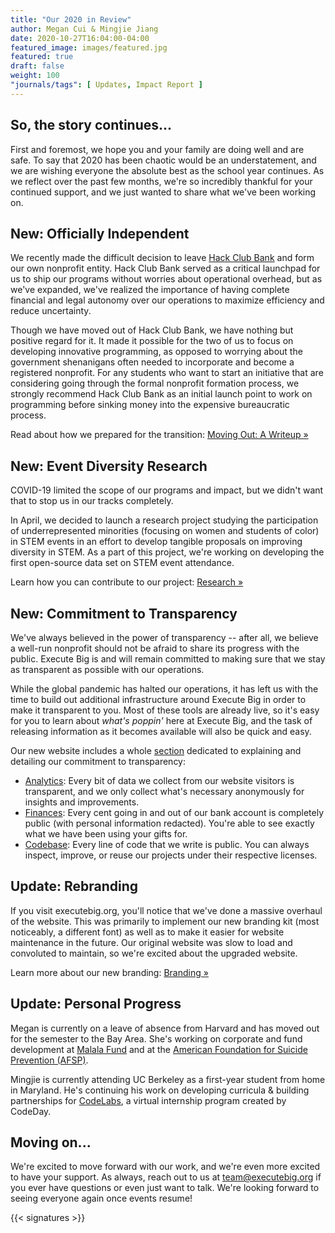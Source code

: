 ```yaml
---
title: "Our 2020 in Review"
author: Megan Cui & Mingjie Jiang
date: 2020-10-27T16:04:00-04:00
featured_image: images/featured.jpg
featured: true
draft: false
weight: 100
"journals/tags": [ Updates, Impact Report ]
---
```


## So, the story continues...

First and foremost, we hope you and your family are doing well and are safe. To say that 2020 has been chaotic would be an understatement, and we are wishing everyone the absolute best as the school year continues. As we reflect over the past few months, we're so incredibly thankful for your continued support, and we just wanted to share what we've been working on.

## New: Officially Independent

We recently made the difficult decision to leave [Hack Club Bank](https://hackclub.com/bank) and form our own nonprofit entity. Hack Club Bank served as a critical launchpad for us to ship our programs without worries about operational overhead, but as we've expanded, we've realized the importance of having complete financial and legal autonomy over our operations to maximize efficiency and reduce uncertainty. 

Though we have moved out of Hack Club Bank, we have nothing but positive regard for it. It made it possible for the two of us to focus on developing innovative programming, as opposed to worrying about the government shenanigans often needed to incorporate and become a registered nonprofit. For any students who want to start an initiative that are considering going through the formal nonprofit formation process, we strongly recommend Hack Club Bank as an initial launch point to work on programming before sinking money into the expensive bureaucratic process. 

Read about how we prepared for the transition: [Moving Out: A Writeup »](/journals/moveout)

## New: Event Diversity Research

COVID-19 limited the scope of our programs and impact, but we didn't want that to stop us in our tracks completely.

In April, we decided to launch a research project studying the participation of underrepresented minorities (focusing on women and students of color) in STEM events in an effort to develop tangible proposals on improving diversity in STEM. As a part of this project, we're working on developing the first open-source data set on STEM event attendance.

Learn how you can contribute to our project: [Research »](https://executebig.org/research/)

## New: Commitment to Transparency

We've always believed in the power of transparency -- after all, we believe a well-run nonprofit should not be afraid to share its progress with the public. Execute Big is and will remain committed to making sure that we stay as transparent as possible with our operations. 

While the global pandemic has halted our operations, it has left us with the time to build out additional infrastructure around Execute Big in order to make it transparent to you. Most of these tools are already live, so it's easy for you to learn about _what's poppin'_ here at Execute Big, and the task of releasing information as it becomes available will also be quick and easy. 

Our new website includes a whole [section](https://executebig.org/transparency/) dedicated to explaining and detailing our commitment to transparency:

* [Analytics](/transparency/analytics): Every bit of data we collect from our website visitors is transparent, and we only collect what's necessary anonymously for insights and improvements. 
* [Finances](/transparency/finances): Every cent going in and out of our bank account is completely public (with personal information redacted). You're able to see exactly what we have been using your gifts for.
* [Codebase](/transparency/codebase): Every line of code that we write is public. You can always inspect, improve, or reuse our projects under their respective licenses.

## Update: Rebranding

If you visit executebig.org, you'll notice that we've done a massive overhaul of the website. This was primarily to implement our new branding kit (most noticeably, a different font) as well as to make it easier for website maintenance in the future. Our original website was slow to load and convoluted to maintain, so we're excited about the upgraded website.

Learn more about our new branding: [Branding »](https://executebig.org/branding/)

## Update: Personal Progress

Megan is currently on a leave of absence from Harvard and has moved out for the semester to the Bay Area. She's working on corporate and fund development at [Malala Fund](https://malala.org/) and at the [American Foundation for Suicide Prevention (AFSP)](https://afsp.org/).

Mingjie is currently attending UC Berkeley as a first-year student from home in Maryland. He's continuing his work on developing curricula & building partnerships for [CodeLabs](https://labs.codeday.org), a virtual internship program created by CodeDay.

## Moving on...

We're excited to move forward with our work, and we're even more excited to have your support. As always, reach out to us at [team@executebig.org](mailto:team@executebig.org) if you ever have questions or even just want to talk. We're looking forward to seeing everyone again once events resume!

{{< signatures >}}
